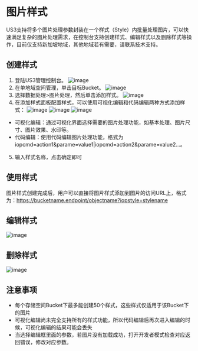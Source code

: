 # 图片样式


US3支持将多个图片处理参数封装在一个样式（Style）内批量处理图片，可以快速满足复杂的图片处理需求，在控制台支持创建样式、编辑样式以及删除样式等操作，目前仅支持新加坡地域，其他地域若有需要，请联系技术支持。

## 创建样式
1. 登陆US3管理控制台。
![image](/images/pic/us3.png)
2. 在单地域空间管理，单击目标Bucket。
![image](/images/pic/bucket.png)
3. 选择数据处理>图片处理，然后单击添加样式。
![image](/images/pic/image_addstyle.png)
4. 在添加样式面板配置样式，可以使用可视化编辑和代码编辑两种方式添加样式：
![image](/images/pic/add_style.png)
![image](/images/pic/add_style_1.png)
![image](/images/pic/code_edit.png)
- 可视化编辑：通过可视化界面选择需要的图片处理功能，如基本处理、图片尺寸、图片效果、水印等。
- 代码编辑：使用代码编辑图片处理功能，格式为iopcmd=action1&parame=value1|iopcmd=action2&parame=value2...。
5. 输入样式名称，点击确定即可


## 使用样式
图片样式创建完成后，用户可以直接将图片样式添加到图片的访问URL上，格式为：https://bucketname.endpoint/objectname?iopstyle=stylename


## 编辑样式
![image](/images/pic/style_edit.png)



## 删除样式
![image](/images/pic/style_delete.png)



## 注意事项
- 每个存储空间Bucket下最多能创建50个样式，这些样式仅适用于该Bucket下的图片
- 可视化编辑尚未完全支持所有的样式功能，所以代码编辑后再次进入编辑的时候，可视化编辑的结果可能会丢失
- 当选择编辑框里面的参数，若图片没有加载成功，打开开发者模式检查对应返回错误，修改对应参数。
